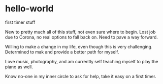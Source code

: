 # hello-world
first timer stuff

New to pretty much all of this stuff, not even sure where to begin. Lost job due to Corona, no real options to fall back on. Need to pave a way forward.

Willing to make a change in my life, even though this is very challenging. Determined to mak  and  provide a better path for myself. 

Love music, photography, and am currently self teaching myself to play the piano as well. 

Know no-one in my inner circle to ask for help, take it easy on a first timer. 
